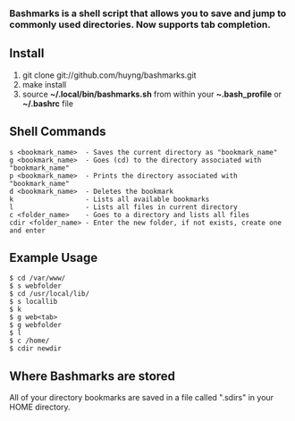 ### Bashmarks is a shell script that allows you to save and jump to commonly used directories. Now supports tab completion.

## Install

1. git clone git://github.com/huyng/bashmarks.git
2. make install
3. source **~/.local/bin/bashmarks.sh** from within your **~.bash\_profile** or **~/.bashrc** file

## Shell Commands

    s <bookmark_name>  - Saves the current directory as "bookmark_name"
    g <bookmark_name>  - Goes (cd) to the directory associated with "bookmark_name"
    p <bookmark_name>  - Prints the directory associated with "bookmark_name"
    d <bookmark_name>  - Deletes the bookmark
    k                  - Lists all available bookmarks
    l                  - Lists all files in current directory
    c <folder_name>    - Goes to a directory and lists all files
    cdir <folder_name> - Enter the new folder, if not exists, create one and enter
    
## Example Usage

    $ cd /var/www/
    $ s webfolder
    $ cd /usr/local/lib/
    $ s locallib
    $ k
    $ g web<tab>
    $ g webfolder
    $ l
    $ c /home/
    $ cdir newdir

## Where Bashmarks are stored
    
All of your directory bookmarks are saved in a file called ".sdirs" in your HOME directory.
